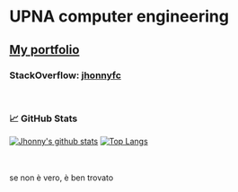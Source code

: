 # UPNA computer engineering <br>
## [My portfolio](https://jhonnyfc.github.io/)
### StackOverflow: [jhonnyfc](https://stackoverflow.com/users/14626810/jhonnyfc)

<br>

### 📈 GitHub Stats

[![Jhonny's github stats](https://github-readme-stats.vercel.app/api?username=jhonnyfc&show_icons=true&line_height=21&show_icons=true&hide_border=true&count_private=true)](https://github.com/jhonnyfc)
[![Top Langs](https://github-readme-stats.vercel.app/api/top-langs/?username=jhonnyfc&show_icons=true&layout=compact&hide_border=true)](https://github.com/jhonnyfc)

<br> <br>
se non è vero, è ben trovato
